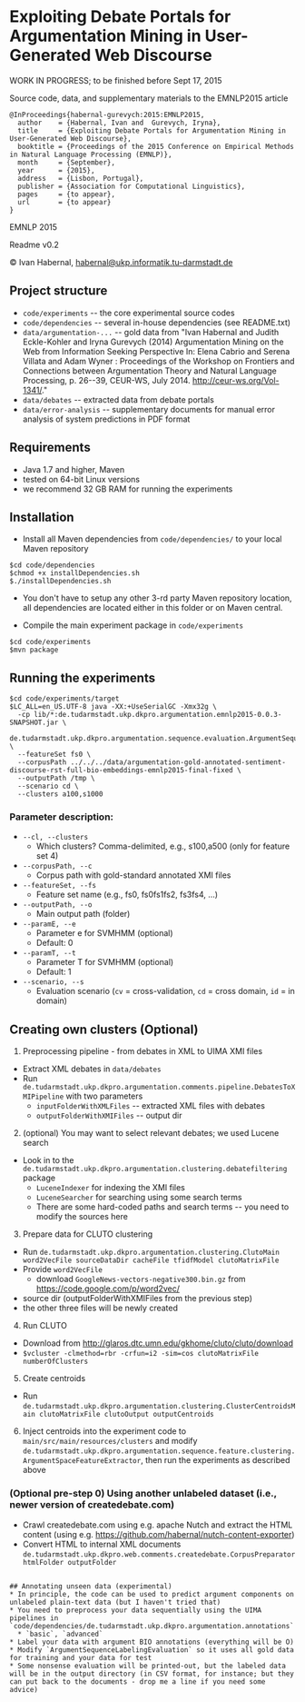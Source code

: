 # Exploiting Debate Portals for Argumentation Mining in User-Generated Web Discourse

WORK IN PROGRESS; to be finished before Sept 17, 2015

Source code, data, and supplementary materials to the EMNLP2015 article

```
@InProceedings{habernal-gurevych:2015:EMNLP2015,
  author    = {Habernal, Ivan and  Gurevych, Iryna},
  title     = {Exploiting Debate Portals for Argumentation Mining in User-Generated Web Discourse},
  booktitle = {Proceedings of the 2015 Conference on Empirical Methods in Natural Language Processing (EMNLP)},
  month     = {September},
  year      = {2015},
  address   = {Lisbon, Portugal},
  publisher = {Association for Computational Linguistics},
  pages     = {to appear},
  url       = {to appear}
}
```

EMNLP 2015

Readme v0.2

&copy; Ivan Habernal, habernal@ukp.informatik.tu-darmstadt.de

## Project structure

* `code/experiments` -- the core experimental source codes
* `code/dependencies` -- several in-house dependencies (see README.txt)
* `data/argumentation-...` -- gold data from "Ivan Habernal and Judith Eckle-Kohler and Iryna Gurevych (2014) Argumentation Mining on the Web from Information Seeking Perspective In: Elena Cabrio and Serena Villata and Adam Wyner : Proceedings of the Workshop on Frontiers and Connections between Argumentation Theory and Natural Language Processing, p. 26--39, CEUR-WS, July 2014. http://ceur-ws.org/Vol-1341/."
* `data/debates` -- extracted data from debate portals
* `data/error-analysis` -- supplementary documents for manual error analysis of system predictions in PDF format

## Requirements

* Java 1.7 and higher, Maven
* tested on 64-bit Linux versions
* we recommend 32 GB RAM for running the experiments

## Installation

* Install all Maven dependencies from `code/dependencies/` to your local Maven repository

```
$cd code/dependencies
$chmod +x installDependencies.sh
$./installDependencies.sh
```

* You don't have to setup any other 3-rd party Maven repository location, all dependencies are located either in this folder or on Maven central.

* Compile the main experiment package in `code/experiments`

```
$cd code/experiments
$mvn package
```

## Running the experiments

```
$cd code/experiments/target
$LC_ALL=en_US.UTF-8 java -XX:+UseSerialGC -Xmx32g \
  -cp lib/*:de.tudarmstadt.ukp.dkpro.argumentation.emnlp2015-0.0.3-SNAPSHOT.jar \
  de.tudarmstadt.ukp.dkpro.argumentation.sequence.evaluation.ArgumentSequenceLabelingEvaluation \
  --featureSet fs0 \
  --corpusPath ../../../data/argumentation-gold-annotated-sentiment-discourse-rst-full-bio-embeddings-emnlp2015-final-fixed \
  --outputPath /tmp \
  --scenario cd \
  --clusters a100,s1000
```

### Parameter description:

* `--cl, --clusters`
  * Which clusters? Comma-delimited, e.g., s100,a500 (only for feature set 4)
* `--corpusPath, --c`
  * Corpus path with gold-standard annotated XMI files
* `--featureSet, --fs`
  * Feature set name (e.g., fs0, fs0fs1fs2, fs3fs4, ...)
* `--outputPath, --o`
  * Main output path (folder)
* `--paramE, --e`
  * Parameter e for SVMHMM (optional)
  * Default: 0
* `--paramT, --t`
  * Parameter T for SVMHMM (optional)
  * Default: 1
* `--scenario, --s`
  * Evaluation scenario (`cv` = cross-validation, `cd` = cross domain, `id` = in domain)

## Creating own clusters (Optional)

1. Preprocessing pipeline - from debates in XML to UIMA XMI files
  * Extract XML debates in `data/debates`
  * Run `de.tudarmstadt.ukp.dkpro.argumentation.comments.pipeline.DebatesToXMIPipeline` with two parameters
    * `inputFolderWithXMLFiles` -- extracted XML files with debates
    * `outputFolderWithXMIFiles` -- output dir 
2. (optional) You may want to select relevant debates; we used Lucene search
  * Look in to the `de.tudarmstadt.ukp.dkpro.argumentation.clustering.debatefiltering` package
    * `LuceneIndexer` for indexing the XMI files
    * `LuceneSearcher` for searching using some search terms
    * There are some hard-coded paths and search terms -- you need to modify the sources here
3. Prepare data for CLUTO clustering
  * Run `de.tudarmstadt.ukp.dkpro.argumentation.clustering.ClutoMain word2VecFile sourceDataDir cacheFile tfidfModel clutoMatrixFile`
  * Provide `word2VecFile`
    * download `GoogleNews-vectors-negative300.bin.gz` from https://code.google.com/p/word2vec/
  * source dir (outputFolderWithXMIFiles from the previous step)
  * the other three files will be newly created
4. Run CLUTO
  * Download from http://glaros.dtc.umn.edu/gkhome/cluto/cluto/download
  * `$vcluster -clmethod=rbr -crfun=i2 -sim=cos clutoMatrixFile numberOfClusters`
5. Create centroids
  * Run `de.tudarmstadt.ukp.dkpro.argumentation.clustering.ClusterCentroidsMain clutoMatrixFile clutoOutput outputCentroids`
6. Inject centroids into the experiment code to `main/src/main/resources/clusters` and modify `de.tudarmstadt.ukp.dkpro.argumentation.sequence.feature.clustering.ArgumentSpaceFeatureExtractor`, then run the experiments as described above

### (Optional pre-step 0) Using another unlabeled dataset (i.e., newer version of createdebate.com)

* Crawl createdebate.com using e.g. apache Nutch and extract the HTML content (using e.g. https://github.com/habernal/nutch-content-exporter)
* Convert HTML to internal XML documents `de.tudarmstadt.ukp.dkpro.web.comments.createdebate.CorpusPreparator htmlFolder outputFolder`
```

## Annotating unseen data (experimental)
* In principle, the code can be used to predict argument components on unlabeled plain-text data (but I haven't tried that)
* You need to preprocess your data sequentially using the UIMA pipelines in `code/dependencies/de.tudarmstadt.ukp.dkpro.argumentation.annotations`
  * `basic`, `advanced`
* Label your data with argument BIO annotations (everything will be O)
* Modify `ArgumentSequenceLabelingEvaluation` so it uses all gold data for training and your data for test
* Some nonsense evaluation will be printed-out, but the labeled data will be in the output directory (in CSV format, for instance; but they can put back to the documents - drop me a line if you need some advice)